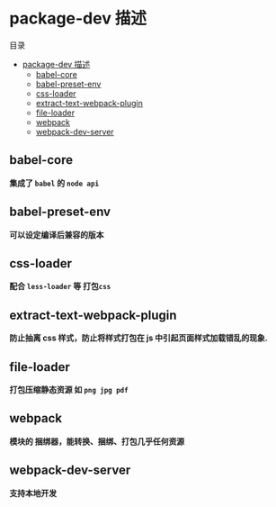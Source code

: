 
# package-dev 描述

目录
- [package-dev 描述](#package-dev-%e6%8f%8f%e8%bf%b0)
  - [babel-core](#babel-core)
  - [babel-preset-env](#babel-preset-env)
  - [css-loader](#css-loader)
  - [extract-text-webpack-plugin](#extract-text-webpack-plugin)
  - [file-loader](#file-loader)
  - [webpack](#webpack)
  - [webpack-dev-server](#webpack-dev-server)



## babel-core
**集成了 ```babel``` 的 ```node api```**

## babel-preset-env
**可以设定编译后兼容的版本**

##  css-loader
**配合 ```less-loader``` 等 打包```css```**

## extract-text-webpack-plugin
**防止抽离 css 样式，防止将样式打包在 js 中引起页面样式加载错乱的现象.**

## file-loader
**打包压缩静态资源 如 ```png jpg pdf```**

## webpack
**模块的 捆绑器，能转换、捆绑、打包几乎任何资源**

## webpack-dev-server
**支持本地开发**